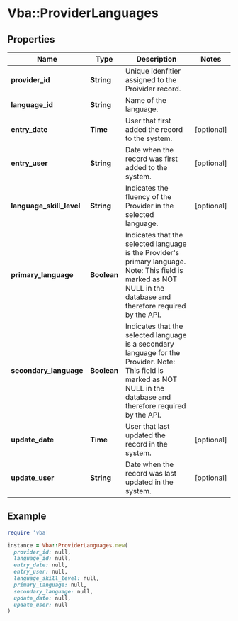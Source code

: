 # Vba::ProviderLanguages

## Properties

| Name | Type | Description | Notes |
| ---- | ---- | ----------- | ----- |
| **provider_id** | **String** | Unique idenfitier assigned to the Proivider record. |  |
| **language_id** | **String** | Name of the language. |  |
| **entry_date** | **Time** | User that first added the record to the system. | [optional] |
| **entry_user** | **String** | Date when the record was first added to the system. | [optional] |
| **language_skill_level** | **String** | Indicates the fluency of the Provider in the selected language. | [optional] |
| **primary_language** | **Boolean** | Indicates that the selected language is the Provider&#39;s primary language. Note: This field is marked as NOT NULL in the database and therefore required by the API. |  |
| **secondary_language** | **Boolean** | Indicates that the selected language is a secondary language for the Provider. Note: This field is marked as NOT NULL in the database and therefore required by the API. |  |
| **update_date** | **Time** | User that last updated the record in the system. | [optional] |
| **update_user** | **String** | Date when the record was last updated in the system. | [optional] |

## Example

```ruby
require 'vba'

instance = Vba::ProviderLanguages.new(
  provider_id: null,
  language_id: null,
  entry_date: null,
  entry_user: null,
  language_skill_level: null,
  primary_language: null,
  secondary_language: null,
  update_date: null,
  update_user: null
)
```

